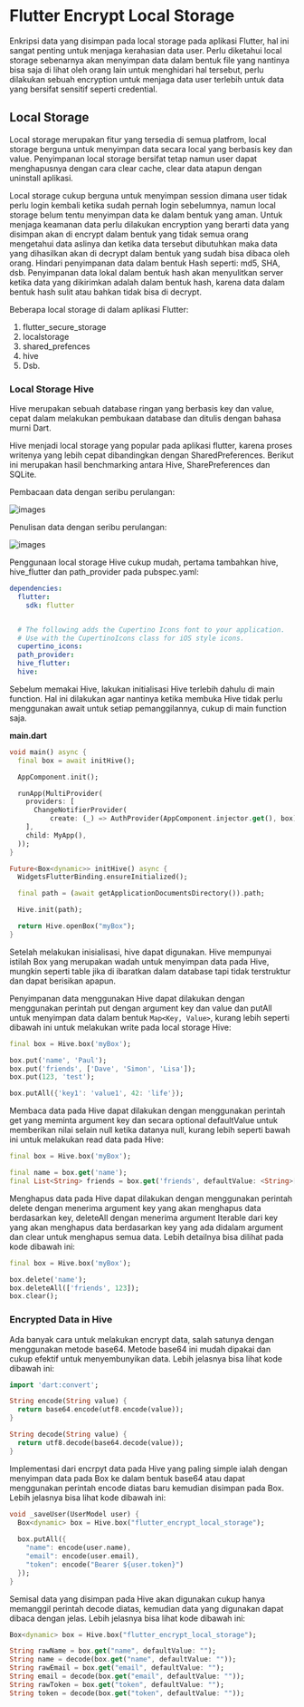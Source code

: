# Flutter Encrypt Local Storage

Enkripsi data yang disimpan pada local storage pada aplikasi Flutter, hal ini sangat penting untuk menjaga kerahasian data user. Perlu diketahui local storage sebenarnya akan menyimpan data dalam bentuk file yang nantinya bisa saja di lihat oleh orang lain untuk menghidari hal tersebut, perlu dilakukan sebuah encryption untuk menjaga data user terlebih untuk data yang bersifat sensitif seperti credential.

## Local Storage

Local storage merupakan fitur yang tersedia di semua platfrom, local storage berguna untuk menyimpan data secara local yang berbasis key dan value. Penyimpanan local storage bersifat tetap namun user dapat menghapusnya dengan cara clear cache, clear data atapun dengan uninstall aplikasi. 

Local storage cukup berguna untuk menyimpan session dimana user tidak perlu login kembali ketika sudah pernah login sebelumnya, namun local storage belum tentu menyimpan data ke dalam bentuk yang aman. Untuk menjaga keamanan data perlu dilakukan encryption yang berarti data yang disimpan akan di encrypt dalam bentuk yang tidak semua orang mengetahui data aslinya dan ketika data tersebut dibutuhkan maka data yang dihasilkan akan di decrypt dalam bentuk yang sudah bisa dibaca oleh orang. Hindari penyimpanan data dalam bentuk Hash seperti: md5, SHA, dsb. Penyimpanan data lokal dalam bentuk hash akan menyulitkan server ketika data yang dikirimkan adalah dalam bentuk hash, karena data dalam bentuk hash sulit atau bahkan tidak bisa di decrypt.

Beberapa local storage di dalam aplikasi Flutter:

1. flutter_secure_storage
2. localstorage
1. shared_prefences
2. hive
3. Dsb.

### __Local Storage Hive__

Hive merupakan sebuah database ringan yang berbasis key dan value, cepat dalam melakukan pembukaan database dan ditulis dengan bahasa murni Dart.

Hive menjadi local storage yang popular pada aplikasi flutter, karena proses writenya yang lebih cepat dibandingkan dengan SharedPreferences. Berikut ini merupakan hasil benchmarking antara Hive, SharePreferences dan SQLite.

Pembacaan data dengan seribu perulangan:

![images](https://raw.githubusercontent.com/hivedb/hive/master/.github/benchmark_read.png)

Penulisan data dengan seribu perulangan:

![images](https://raw.githubusercontent.com/hivedb/hive/master/.github/benchmark_write.png)

Penggunaan local storage Hive cukup mudah, pertama tambahkan hive, hive_flutter dan path_provider pada pubspec.yaml:

```yaml
dependencies:
  flutter:
    sdk: flutter


  # The following adds the Cupertino Icons font to your application.
  # Use with the CupertinoIcons class for iOS style icons.
  cupertino_icons:
  path_provider:
  hive_flutter:
  hive:
```

Sebelum memakai Hive, lakukan initialisasi Hive terlebih dahulu di main function. Hal ini dilakukan agar nantinya ketika membuka Hive tidak perlu menggunakan await untuk setiap pemanggilannya, cukup di main function saja.

__main.dart__
```dart
void main() async {
  final box = await initHive();

  AppComponent.init();

  runApp(MultiProvider(
    providers: [
      ChangeNotifierProvider(
          create: (_) => AuthProvider(AppComponent.injector.get(), box)),
    ],
    child: MyApp(),
  ));
}

Future<Box<dynamic>> initHive() async {
  WidgetsFlutterBinding.ensureInitialized();

  final path = (await getApplicationDocumentsDirectory()).path;

  Hive.init(path);

  return Hive.openBox("myBox");
}
```

Setelah melakukan inisialisasi, hive dapat digunakan. Hive mempunyai istilah Box yang merupakan wadah untuk menyimpan data pada Hive, mungkin seperti table jika di ibaratkan dalam  database tapi tidak terstruktur dan dapat berisikan apapun.

Penyimpanan data menggunakan Hive dapat dilakukan dengan menggunakan perintah put dengan argument key dan value dan putAll untuk menyimpan data dalam bentuk `Map<Key, Value>`, kurang lebih seperti dibawah ini untuk melakukan write pada local storage Hive:

```dart
final box = Hive.box('myBox');

box.put('name', 'Paul');
box.put('friends', ['Dave', 'Simon', 'Lisa']);
box.put(123, 'test');

box.putAll({'key1': 'value1', 42: 'life'});
```

Membaca data pada Hive dapat dilakukan dengan menggunakan perintah get yang meminta argument key dan secara optional defaultValue untuk memberikan nilai selain null ketika datanya null, kurang lebih seperti bawah ini untuk melakukan read data pada Hive:

```dart
final box = Hive.box('myBox');

final name = box.get('name');
final List<String> friends = box.get('friends', defaultValue: <String>[])
```

Menghapus data pada Hive dapat dilakukan dengan menggunakan perintah delete dengan menerima argument key yang akan menghapus data berdasarkan key, deleteAll dengan menerima argument Iterable dari key yang akan menghapus data berdasarkan key yang ada didalam argument dan clear untuk menghapus semua data. Lebih detailnya bisa dilihat pada kode dibawah ini:

```dart
final box = Hive.box('myBox');

box.delete('name');
box.deleteAll(['friends', 123]);
box.clear();
```

### __Encrypted Data in Hive__

Ada banyak cara untuk melakukan encrypt data, salah satunya dengan menggunakan metode base64. Metode base64 ini mudah dipakai dan cukup efektif untuk menyembunyikan data. Lebih jelasnya bisa lihat kode dibawah ini:

```dart
import 'dart:convert';

String encode(String value) {
  return base64.encode(utf8.encode(value));
}

String decode(String value) {
  return utf8.decode(base64.decode(value));
}
```

Implementasi dari encrpyt data pada Hive yang paling simple ialah dengan menyimpan data pada Box ke dalam bentuk base64 atau dapat menggunakan perintah encode diatas baru kemudian disimpan pada Box. Lebih jelasnya bisa lihat kode dibawah ini:

```dart
void _saveUser(UserModel user) {
  Box<dynamic> box = Hive.box("flutter_encrypt_local_storage");
  
  box.putAll({
    "name": encode(user.name),
    "email": encode(user.email),
    "token": encode("Bearer ${user.token}")
  });
}
```

Semisal data yang disimpan pada Hive akan digunakan cukup hanya memanggil perintah decode diatas, kemudian data yang digunakan dapat dibaca dengan jelas. Lebih jelasnya bisa lihat kode dibawah ini:

```dart
Box<dynamic> box = Hive.box("flutter_encrypt_local_storage");

String rawName = box.get("name", defaultValue: "");
String name = decode(box.get("name", defaultValue: ""));
String rawEmail = box.get("email", defaultValue: "");
String email = decode(box.get("email", defaultValue: ""));
String rawToken = box.get("token", defaultValue: "");
String token = decode(box.get("token", defaultValue: ""));
```